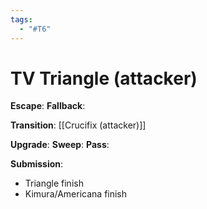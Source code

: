 ```yaml
---
tags:
  - "#T6"
---
```


# TV Triangle (attacker)

**Escape**:
**Fallback**:

**Transition**:
[[Crucifix (attacker)]]

**Upgrade**:
**Sweep**:
**Pass**:

**Submission**:
- Triangle finish
- Kimura/Americana finish
